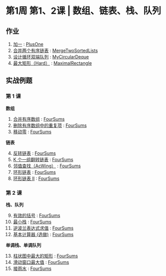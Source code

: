 # 第1周 第1、2课 | 数组、链表、栈、队列

## 作业

1. [加一](https://leetcode.com/problems/plus-one/) : [PlusOne](./src/main/java/com/inbetter/homework/algorithm/PlusOne.java)
2. [合并两个有序链表](https://leetcode.com/problems/merge-two-sorted-lists/) : [MergeTwoSortedLists](./src/main/java/com/inbetter/homework/algorithm/MergeTwoSortedLists.java)
3. [设计循环双端队列](https://leetcode.com/problems/design-circular-deque/) : [MyCircularDeque](./src/main/java/com/inbetter/homework/algorithm/MyCircularDeque.java)
4. [最大矩形（Hard）](https://leetcode.com/problems/maximal-rectangle/) : [MaximalRectangle](./src/main/java/com/inbetter/homework/algorithm/MaximalRectangle.java)

## 实战例题

### 第 1 课

**数组**

1. [合并有序数组](https://leetcode.com.com/problems/merge-sorted-array/) : [FourSums](./src/main/java/com/inbetter/homework/algorithm/FourSums.java)
2. [删除有序数组中的重复项](https://leetcode.com.com/problems/remove-duplicates-from-sorted-array/) : [FourSums](./src/main/java/com/inbetter/homework/algorithm/FourSums.java)
3. [移动零](https://leetcode.com.com/problems/move-zeroes/) : [FourSums](./src/main/java/com/inbetter/homework/algorithm/FourSums.java)

**链表**

4. [反转链表](https://leetcode.com.com/problems/reverse-linked-list/) : [FourSums](./src/main/java/com/inbetter/homework/algorithm/FourSums.java)
5. [K 个一组翻转链表](https://leetcode.com.com/problems/reverse-nodes-in-k-group/) : [FourSums](./src/main/java/com/inbetter/homework/algorithm/FourSums.java)
6. [邻值查找（AcWing）](https://www.acwing.com/problem/content/description/138/) : [FourSums](./src/main/java/com/inbetter/homework/algorithm/FourSums.java)
7. [环形链表](https://leetcode.com.com/problems/linked-list-cycle/) : [FourSums](./src/main/java/com/inbetter/homework/algorithm/FourSums.java)
8. [环形链表 II](https://leetcode.com.com/problems/linked-list-cycle-ii/) : [FourSums](./src/main/java/com/inbetter/homework/algorithm/FourSums.java)

### 第 2 课

**栈、队列**

9. [有效的括号](https://leetcode.com.com/problems/valid-parentheses/) : [FourSums](./src/main/java/com/inbetter/homework/algorithm/FourSums.java)
10. [最小栈](https://leetcode.com.com/problems/min-stack/) : [FourSums](./src/main/java/com/inbetter/homework/algorithm/FourSums.java)
11. [逆波兰表达式求值](https://leetcode.com.com/problems/evaluate-reverse-polish-notation/) : [FourSums](./src/main/java/com/inbetter/homework/algorithm/FourSums.java)
12. [基本计算器 (选做)](https://leetcode.com.com/problems/basic-calculator/) : [FourSums](./src/main/java/com/inbetter/homework/algorithm/FourSums.java)

**单调栈、单调队列**

13. [柱状图中最大的矩形](https://leetcode.com.com/problems/largest-rectangle-in-histogram/) : [FourSums](./src/main/java/com/inbetter/homework/algorithm/FourSums.java)
14. [滑动窗口最大值](https://leetcode.com.com/problems/sliding-window-maximum/) : [FourSums](./src/main/java/com/inbetter/homework/algorithm/FourSums.java)
15. [接雨水](https://leetcode.com.com/problems/trapping-rain-water/) : [FourSums](./src/main/java/com/inbetter/homework/algorithm/FourSums.java)